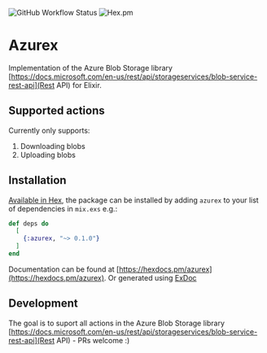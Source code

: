 ![GitHub Workflow Status](https://img.shields.io/github/workflow/status/jakobht/azurex/Elixir%20CI) ![Hex.pm](https://img.shields.io/hexpm/v/azurex)
# Azurex

Implementation of the Azure Blob Storage library [https://docs.microsoft.com/en-us/rest/api/storageservices/blob-service-rest-api](Rest API) for Elixir.

## Supported actions
Currently only supports:
1. Downloading blobs
2. Uploading blobs

## Installation

[Available in Hex](https://hex.pm/docs/publish), the package can be installed
by adding `azurex` to your list of dependencies in `mix.exs` e.g.:

```elixir
def deps do
  [
    {:azurex, "~> 0.1.0"}
  ]
end
```

Documentation can be found at [https://hexdocs.pm/azurex](https://hexdocs.pm/azurex). Or generated using [ExDoc](https://github.com/elixir-lang/ex_doc)

## Development

The goal is to suport all actions in the Azure Blob Storage library [https://docs.microsoft.com/en-us/rest/api/storageservices/blob-service-rest-api](Rest API) - PRs welcome :) 
